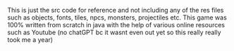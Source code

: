 This is just the src code for reference and not including any of the res files such as objects, fonts, tiles, npcs, monsters, projectiles etc. This game was 100% written from scratch in java with the help of various online resources such as Youtube (no chatGPT bc it wasnt even out yet so this really really took me a year)
